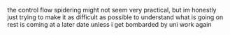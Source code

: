 the control flow spidering might not seem very practical, but im honestly just trying to make it as difficult as possible to understand what is going on
rest is coming at a later date unless i get bombarded by uni work again